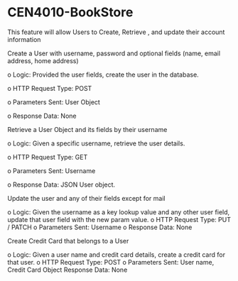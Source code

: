 # CEN4010-BookStore
This feature will allow Users to Create, Retrieve , and update their account information 

Create a User with username, password and optional fields (name, email address, home address)

o Logic: Provided the user fields, create the user in the database.

o HTTP Request Type: POST

o Parameters Sent: User Object

o Response Data: None

 Retrieve a User Object and its fields by their username
 
o Logic: Given a specific username, retrieve the user details.

o HTTP Request Type: GET

o Parameters Sent: Username

o Response Data: JSON User object.

 Update the user and any of their fields except for mail
 
o Logic: Given the username as a key lookup value and any other user field, update that user field with the
new param value.
o HTTP Request Type: PUT / PATCH
o Parameters Sent: Username
o Response Data: None

 Create Credit Card that belongs to a User
 
o Logic: Given a user name and credit card details, create a credit card for that user.
o HTTP Request Type: POST
o Parameters Sent: User name, Credit Card Object
Response Data: None
